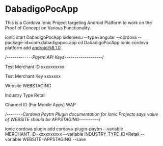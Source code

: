 # DabadigoPocApp

This is a Cordova Ionic Project targeting Android Platform to work on the Proof of Concept on Various Functionality.

ionic start DabadigoPocApp sidemenu --type=angular --cordova --package-id=com.dabadigopoc.app
cd DabadigoPocApp 
ionic cordova platform add android@8.1.0

/*-------------Paytm API Keys-------------------*/

Test Merchant ID xxxxxxxxxx

Test Merchant Key xxxxxxx

Website WEBSTAGING

Industry Type Retail

Channel ID (For Mobile Apps) WAP


/*--------Cordova Paytm Plugin documentation for Ionic Projects says value of WEBSITE should be APPSTAGING----------*/


ionic cordova plugin add cordova-plugin-paytm --variable MERCHANT_ID=xxxxxxxxxx --variable INDUSTRY_TYPE_ID=Retail --variable WEBSITE=APPSTAGING --save
